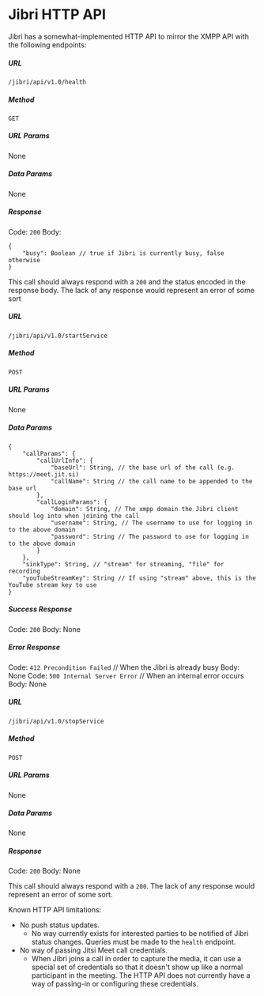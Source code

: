 # Jibri HTTP API

Jibri has a somewhat-implemented HTTP API to mirror the XMPP API with the following endpoints:

##### URL
`/jibri/api/v1.0/health`
##### Method
`GET`
##### URL Params
None
##### Data Params
None
##### Response
Code: `200`
Body:
```
{
    "busy": Boolean // true if Jibri is currently busy, false otherwise
}
```
This call should always respond with a `200` and the status encoded in the response body.  The lack of any response would represent an error of some sort


##### URL
`/jibri/api/v1.0/startService`
##### Method
`POST`
##### URL Params
None
##### Data Params
```
{
	"callParams": {
		"callUrlInfo": {
			"baseUrl": String, // the base url of the call (e.g. https://meet.jit.si)
			"callName": String // the call name to be appended to the base url
		},
		"callLoginParams": {
			"domain": String, // The xmpp domain the Jibri client should log into when joining the call
			"username": String, // The username to use for logging in to the above domain
			"password": String // The password to use for logging in to the above domain
		}
	},
	"sinkType": String, // "stream" for streaming, "file" for recording
	"youTubeStreamKey": String // If using "stream" above, this is the YouTube stream key to use
}
```
##### Success Response
Code: `200`
Body: None
##### Error Response
Code: `412 Precondition Failed` // When the Jibri is already busy
Body: None
Code: `500 Internal Server Error` // When an internal error occurs
Body: None

##### URL
`/jibri/api/v1.0/stopService`
##### Method
`POST`
##### URL Params
None
##### Data Params
None
##### Response
Code: `200`
Body: None

This call should always respond with a `200`.  The lack of any response would represent an error of some sort.

Known HTTP API limitations:
* No push status updates.
  * No way currently exists for interested parties to be notified of Jibri status changes.  Queries must be made to the `health` endpoint.
* No way of passing Jitsi Meet call credentials.
  * When Jibri joins a call in order to capture the media, it can use a special set of credentials so that it doesn't show up like a normal participant in the meeting.  The HTTP API does not currently have a way of passing-in or configuring these credentials.
